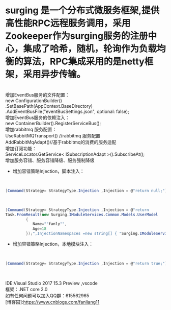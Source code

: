 # surging 是一个分布式微服务框架,提供高性能RPC远程服务调用，采用Zookeeper作为surging服务的注册中心，集成了哈希，随机，轮询作为负载均衡的算法，RPC集成采用的是netty框架，采用异步传输。
<br />
增加EventBus服务的文件配置：<br/>
 new ConfigurationBuilder()<br/>
.SetBasePath(AppContext.BaseDirectory)<br/>
 .AddEventBusFile("eventBusSettings.json", optional: false);<br/>
增加EventBus服务的依赖注入：<br/>
  new ContainerBuilder().RegisterServiceBus();<br/>
增加rabbitmq 服务配置：<br/>
UseRabbitMQTransport() //rabbitmq 服务配置<br/>
AddRabbitMqAdapt()//基于rabbitmq的消费的服务适配<br/>
增加订阅功能：
<br/>
 ServiceLocator.GetService< ISubscriptionAdapt >().SubscribeAt();
 <br/>
增加服务容错、服务容错降级、服务强制降级


* 增加容错策略Injection，脚本注入：

<br/>

```c#
[Command(Strategy= StrategyType.Injection ,Injection = @"return null;")]
```    

 <br/>
 
```C#  
[Command(Strategy= StrategyType.Injection ,Injection = @"return 
Task.FromResult(new Surging.IModuleServices.Common.Models.UserModel
         {
            Name=""fanly"",
            Age=18
         });",InjectionNamespaces =new string[] { "Surging.IModuleServices.Common"})] 
```


* 增加容错策略Injection，本地模块注入：   

<br/>

```C#  
[Command(Strategy= StrategyType.Injection ,Injection = @"return true;")] 
```
<br/>

IDE:Visual Studio 2017 15.3 Preview ,vscode
<br/>
框架：.NET core 2.0
<br/>
如有任何问题可以加入QQ群：615562965
<br/>
[博客园]:https://www.cnblogs.com/fanliang11
